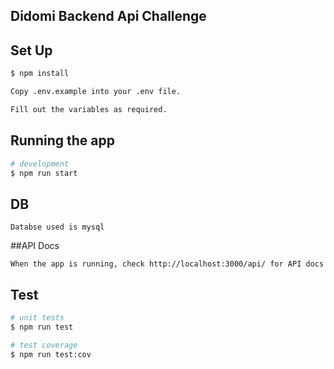 ## Didomi Backend Api Challenge

## Set Up

```bash
$ npm install

Copy .env.example into your .env file.

Fill out the variables as required.
```

## Running the app

```bash
# development
$ npm run start

```

## DB
```
Databse used is mysql
```

##API Docs
```
When the app is running, check http://localhost:3000/api/ for API docs
```

## Test

```bash
# unit tests
$ npm run test

# test coverage
$ npm run test:cov
```
